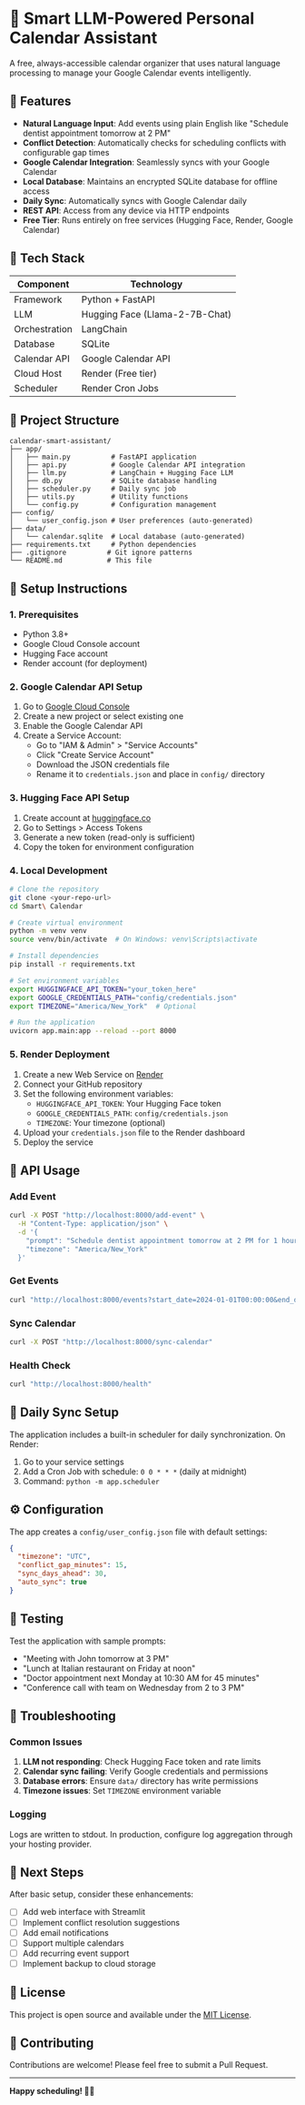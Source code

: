 # 📅 Smart LLM-Powered Personal Calendar Assistant

A free, always-accessible calendar organizer that uses natural language processing to manage your Google Calendar events intelligently.

## 🚀 Features

- **Natural Language Input**: Add events using plain English like "Schedule dentist appointment tomorrow at 2 PM"
- **Conflict Detection**: Automatically checks for scheduling conflicts with configurable gap times
- **Google Calendar Integration**: Seamlessly syncs with your Google Calendar
- **Local Database**: Maintains an encrypted SQLite database for offline access
- **Daily Sync**: Automatically syncs with Google Calendar daily
- **REST API**: Access from any device via HTTP endpoints
- **Free Tier**: Runs entirely on free services (Hugging Face, Render, Google Calendar)

## 🧱 Tech Stack

| Component | Technology |
|-----------|------------|
| Framework | Python + FastAPI |
| LLM | Hugging Face (Llama-2-7B-Chat) |
| Orchestration | LangChain |
| Database | SQLite |
| Calendar API | Google Calendar API |
| Cloud Host | Render (Free tier) |
| Scheduler | Render Cron Jobs |

## 📂 Project Structure

```
calendar-smart-assistant/
├── app/
│   ├── main.py          # FastAPI application
│   ├── api.py           # Google Calendar API integration
│   ├── llm.py           # LangChain + Hugging Face LLM
│   ├── db.py            # SQLite database handling
│   ├── scheduler.py     # Daily sync job
│   ├── utils.py         # Utility functions
│   └── config.py        # Configuration management
├── config/
│   └── user_config.json # User preferences (auto-generated)
├── data/
│   └── calendar.sqlite  # Local database (auto-generated)
├── requirements.txt     # Python dependencies
├── .gitignore          # Git ignore patterns
└── README.md           # This file
```

## 🔧 Setup Instructions

### 1. Prerequisites

- Python 3.8+
- Google Cloud Console account
- Hugging Face account
- Render account (for deployment)

### 2. Google Calendar API Setup

1. Go to [Google Cloud Console](https://console.cloud.google.com/)
2. Create a new project or select existing one
3. Enable the Google Calendar API
4. Create a Service Account:
   - Go to "IAM & Admin" > "Service Accounts"
   - Click "Create Service Account"
   - Download the JSON credentials file
   - Rename it to `credentials.json` and place in `config/` directory

### 3. Hugging Face API Setup

1. Create account at [huggingface.co](https://huggingface.co)
2. Go to Settings > Access Tokens
3. Generate a new token (read-only is sufficient)
4. Copy the token for environment configuration

### 4. Local Development

```bash
# Clone the repository
git clone <your-repo-url>
cd Smart\ Calendar

# Create virtual environment
python -m venv venv
source venv/bin/activate  # On Windows: venv\Scripts\activate

# Install dependencies
pip install -r requirements.txt

# Set environment variables
export HUGGINGFACE_API_TOKEN="your_token_here"
export GOOGLE_CREDENTIALS_PATH="config/credentials.json"
export TIMEZONE="America/New_York"  # Optional

# Run the application
uvicorn app.main:app --reload --port 8000
```

### 5. Render Deployment

1. Create a new Web Service on [Render](https://render.com)
2. Connect your GitHub repository
3. Set the following environment variables:
   - `HUGGINGFACE_API_TOKEN`: Your Hugging Face token
   - `GOOGLE_CREDENTIALS_PATH`: `config/credentials.json`
   - `TIMEZONE`: Your timezone (optional)
4. Upload your `credentials.json` file to the Render dashboard
5. Deploy the service

## 📖 API Usage

### Add Event

```bash
curl -X POST "http://localhost:8000/add-event" \
  -H "Content-Type: application/json" \
  -d '{
    "prompt": "Schedule dentist appointment tomorrow at 2 PM for 1 hour",
    "timezone": "America/New_York"
  }'
```

### Get Events

```bash
curl "http://localhost:8000/events?start_date=2024-01-01T00:00:00&end_date=2024-01-07T23:59:59"
```

### Sync Calendar

```bash
curl -X POST "http://localhost:8000/sync-calendar"
```

### Health Check

```bash
curl "http://localhost:8000/health"
```

## 🔄 Daily Sync Setup

The application includes a built-in scheduler for daily synchronization. On Render:

1. Go to your service settings
2. Add a Cron Job with schedule: `0 0 * * *` (daily at midnight)
3. Command: `python -m app.scheduler`

## ⚙️ Configuration

The app creates a `config/user_config.json` file with default settings:

```json
{
  "timezone": "UTC",
  "conflict_gap_minutes": 15,
  "sync_days_ahead": 30,
  "auto_sync": true
}
```

## 🧪 Testing

Test the application with sample prompts:

- "Meeting with John tomorrow at 3 PM"
- "Lunch at Italian restaurant on Friday at noon"
- "Doctor appointment next Monday at 10:30 AM for 45 minutes"
- "Conference call with team on Wednesday from 2 to 3 PM"

## 🐛 Troubleshooting

### Common Issues

1. **LLM not responding**: Check Hugging Face token and rate limits
2. **Calendar sync failing**: Verify Google credentials and permissions
3. **Database errors**: Ensure `data/` directory has write permissions
4. **Timezone issues**: Set `TIMEZONE` environment variable

### Logging

Logs are written to stdout. In production, configure log aggregation through your hosting provider.

## 🎯 Next Steps

After basic setup, consider these enhancements:

- [ ] Add web interface with Streamlit
- [ ] Implement conflict resolution suggestions
- [ ] Add email notifications
- [ ] Support multiple calendars
- [ ] Add recurring event support
- [ ] Implement backup to cloud storage

## 📝 License

This project is open source and available under the [MIT License](LICENSE).

## 🤝 Contributing

Contributions are welcome! Please feel free to submit a Pull Request.

---

**Happy scheduling! 📅✨** 